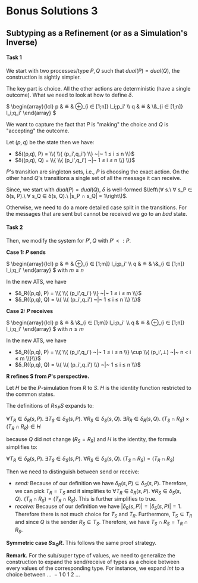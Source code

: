 # Bonus Solutions 3

## Subtyping as a Refinement (or as a Simulation's Inverse)


#### Task 1

We start with two processes/type $P,Q$ such that $dual(P)=dual(Q)$, the construction is sightly simpler.

The key part is choice.
All the other actions are deterministic (have a single outcome).
What we need to look at how to define $δ$.

$
\begin{array}{lcl}
p & ≝ & ⊕_{i ∈ [1;n]} l_i;p_i' \\\\
q & ≝ & \\&\_{i ∈ [1;n]} l_i;q_i'
\end{array}
$

We want to capture the fact that $P$ is "making" the choice and $Q$ is "accepting" the outcome.

Let $(p,q)$ be the state then we have:
* $δ((p,q), P) = \\{ \\{ (p_i',q_i') \\} ~|~ 1 ≤ i ≤ n \\}$
* $δ((p,q), Q) = \\{ \\{ (p_i',q_i') ~|~ 1 ≤ i ≤ n \\} \\}$

$P$'s transition are singleton sets, i.e., $P$ is choosing the exact action.
On the other hand $Q$'s transitions a single set of all the message it can receive.

Since, we start with $dual(P)=dual(Q)$, $δ$ is well-formed $\left\(∀ s.\ ∀ s_P ∈ δ(s, P).\ ∀ s_Q ∈ δ(s, Q).\ |s_P ∩ s_Q| = 1\right\)$.

Otherwise, we need to do a more detailed case split in the transitions.
For the messages that are sent but cannot be received we go to an $bad$ state.

#### Task 2

Then, we modify the system for $P',Q$ with $P'<:P$.

__Case 1: $P$ sends__

$
\begin{array}{lcl}
p & ≝ & ⊕_{i ∈ [1;m]} l_i;p_i' \\\\
q & ≝ & \\&\_{i ∈ [1;n]} l_i;q_i'
\end{array}
$
with $m ≤ n$

In the new ATS, we have 
* $δ_R((p,q), P) = \\{ \\{ (p_i',q_i') \\} ~|~ 1 ≤ i ≤ m \\}$
* $δ_R((p,q), Q) = \\{ \\{ (p_i',q_i') ~|~ 1 ≤ i ≤ n \\} \\}$

__Case 2: $P$ receives__

$
\begin{array}{lcl}
p & ≝ & \\&\_{i ∈ [1;m]} l_i;p_i' \\\\
q & ≝ & ⊕_{i ∈ [1;n]} l_i;q_i'
\end{array}
$
with $n ≤ m$

In the new ATS, we have 
* $δ_R((p,q), P) = \\{ \\{ (p_i',q_i') ~|~ 1 ≤ i ≤ n \\} \cup \\{ (p_i',⊥) ~|~ n < i ≤ m \\}\\}$
* $δ_R((p,q), Q) = \\{ \\{ (p_i',q_i') \\} ~|~ 1 ≤ i ≤ n \\}$

__R refines S from $P$'s perspective.__

Let $H$ be the $P$-simulation from $R$ to $S$.
$H$ is the identity function restricted to the common states.

The definitions of $R ≤_P S$ expands to:

$∀ T_R ∈ δ_R(s, P).\ ∃ T_S ∈ δ_S(s, P).\ ∀ R_S ∈ δ_S(s, Q).\ ∃ R_R ∈ δ_R(s, Q).\ (T_S ∩ R_S) × (T_R ∩ R_R) ∈ H$

because $Q$ did not change  ($R_S = R_R$) and $H$ is the identity, the formula simplifies to:

$∀ T_R ∈ δ_R(s, P).\ ∃ T_S ∈ δ_S(s, P).\ ∀ R_S ∈ δ_S(s, Q). \ (T_S ∩ R_S) = (T_R ∩ R_S)$

Then we need to distinguish between send or receive:
* _send:_
  Because of our definition we have $δ_R(s, P) ⊆ δ_S(s, P)$.
  Therefore, we can pick $T_R = T_S$ and it simplifies to $∀ T_R ∈ δ_R(s, P). \ ∀ R_S ∈ δ_S(s, Q). \ (T_R ∩ R_S) = (T_R ∩ R_S)$.
  This is further simplifies to true.
* _receive:_
  Because of our definition we have $|δ_R(s, P)| = |δ_S(s, P)| = 1$.
  Therefore there is not much choice for $T_S$ and $T_R$.
  Furthermore, $T_S ⊆ T_R$ and since $Q$ is the sender $R_S ⊆ T_S$.
  Therefore, we have $T_S ∩ R_S = T_R ∩ R_S$.

__Symmetric case $S ≤_Q R$.__
This follows the same proof strategy.

__Remark.__
For the sub/super type of values, we need to generalize the construction to expand the send/receive of types as a choice between every values of the corresponding type.
For instance, we expand $int$ to a choice between $… ~ -1 ~ 0 ~ 1 ~ 2 ~ …$
